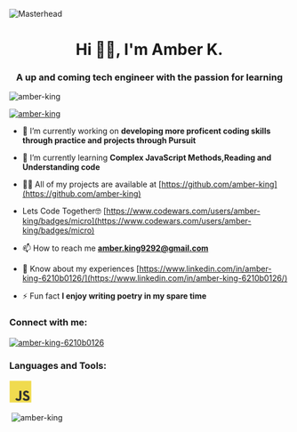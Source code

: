 ![Masterhead](https://ardinpatterson.files.wordpress.com/2020/05/typing-girl.gif?w=400&h=224&crop=1)

<h1 align="center">Hi 👋🏾, I'm Amber K.</h1>
<h3 align="center">A up and coming tech engineer with the passion for learning</h3>

<p align="left"> <img src="https://komarev.com/ghpvc/?username=amber-king&label=Profile%20views&color=0e75b6&style=flat" alt="amber-king" /> </p>

<p align="left"> <a href="https://github.com/ryo-ma/github-profile-trophy"><img src="https://github-profile-trophy.vercel.app/?username=amber-king" alt="amber-king" /></a> </p>

- 🔭 I’m currently working on **developing more proficent coding skills through practice and projects through Pursuit**

- 🌱 I’m currently learning **Complex JavaScript Methods,Reading and Understanding code**

- 👨‍💻 All of my projects are available at [https://github.com/amber-king](https://github.com/amber-king)

- Lets Code Together🤓 [https://www.codewars.com/users/amber-king/badges/micro](https://www.codewars.com/users/amber-king/badges/micro)

- 📫 How to reach me **amber.king9292@gmail.com**

- 📄 Know about my experiences [https://www.linkedin.com/in/amber-king-6210b0126/](https://www.linkedin.com/in/amber-king-6210b0126/)

- ⚡ Fun fact **I enjoy writing poetry in my spare time**

<h3 align="left">Connect with me:</h3>
<p align="left">
<a href="https://linkedin.com/in/amber-king-6210b0126" target="blank"><img align="center" src="https://raw.githubusercontent.com/rahuldkjain/github-profile-readme-generator/master/src/images/icons/Social/linked-in-alt.svg" alt="amber-king-6210b0126" height="30" width="40" /></a>
</p>

<h3 align="left">Languages and Tools:</h3>
<p align="left"> <a href="https://developer.mozilla.org/en-US/docs/Web/JavaScript" target="_blank" rel="noreferrer"> <img src="https://raw.githubusercontent.com/devicons/devicon/master/icons/javascript/javascript-original.svg" alt="javascript" width="40" height="40"/> </a> </p>

<p>&nbsp;<img align="center" src="https://github-readme-stats.vercel.app/api?username=amber-king&show_icons=true&locale=en" alt="amber-king" /></p>


<!-- <h1 align="center">Hi 👋🏾, I'm Amber K.</h1>
<h3 align="center">A up and coming tech engineer with the passion for learning</h3>

<p align="left"> <img src="https://media.tenor.com/tOoW-TVnlhUAAAAC/cat-typing.gif">



<p align="left"> <a href="https://github.com/ryo-ma/github-profile-trophy"><img src="https://github-profile-trophy.vercel.app/?username=amber-king" alt="amber-king" /></a> </p>

- 🔭 I’m currently working on **developing more proficent coding skills through practice and projects through Pursuit**

- 🌱 I’m currently learning **Complex JavaScript Methods,Reading and Understanding code**

- 👨‍💻 All of my projects are available at [https://github.com/amber-king](https://github.com/amber-king)

- 📫 How to reach me **amber.king9292@gmail.com**

- 📄 Know about my experiences [https://www.linkedin.com/in/amber-king-6210b0126/](https://www.linkedin.com/in/amber-king-6210b0126/)

- ⚡ Fun fact **I enjoy writing poetry in my spare time**

<h3 align="left">Connect with me:</h3>
<p align="left">
<a href="https://linkedin.com/in/amber-king-6210b0126"></a>
<a href="https://www.codewars.com/users/amber-king/badges/micro"></a>
</p>

<h3 align="left">Languages and Tools:</h3>
<p align="left"> <a href="https://developer.mozilla.org/en-US/docs/Web/JavaScript" target="_blank" rel="noreferrer"> <img src="https://raw.githubusercontent.com/devicons/devicon/master/icons/javascript/javascript-original.svg" alt="javascript" width="40" height="40"/> </a> </p>

<p>&nbsp;<img align="center" src="https://github-readme-stats.vercel.app/api?username=amber-king&show_icons=true&locale=en" alt="amber-king" /></p>
 -->
